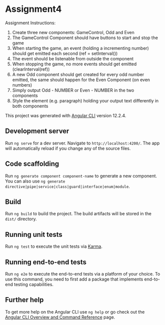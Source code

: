 # Assignment4
Assignment Instructions: 
1. Create three new components: GameControl, Odd and Even
1. The GameControl Component should have buttons to start and stop the game
1. When starting the game, an event (holding a incrementing number) should get emitted each second (ref = setInterval())
1. The event should be listenable from outside the component
1. When stopping the game, no more events should get emitted (clearInterval(ref))
1. A new Odd component should get created for every odd number emitted, the same should happen for the Even Component (on even numbers)
1. Simply output Odd - NUMBER or Even - NUMBER in the two components
1. Style the element (e.g. paragraph) holding your output text differently in both components

This project was generated with [Angular CLI](https://github.com/angular/angular-cli) version 12.2.4.

## Development server

Run `ng serve` for a dev server. Navigate to `http://localhost:4200/`. The app will automatically reload if you change any of the source files.

## Code scaffolding

Run `ng generate component component-name` to generate a new component. You can also use `ng generate directive|pipe|service|class|guard|interface|enum|module`.

## Build

Run `ng build` to build the project. The build artifacts will be stored in the `dist/` directory.

## Running unit tests

Run `ng test` to execute the unit tests via [Karma](https://karma-runner.github.io).

## Running end-to-end tests

Run `ng e2e` to execute the end-to-end tests via a platform of your choice. To use this command, you need to first add a package that implements end-to-end testing capabilities.

## Further help

To get more help on the Angular CLI use `ng help` or go check out the [Angular CLI Overview and Command Reference](https://angular.io/cli) page.
